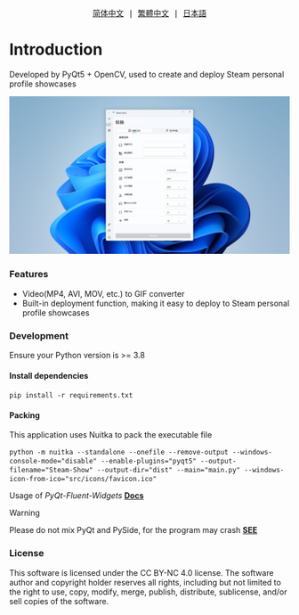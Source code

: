 <pre align="center">
<a href="docs/zh_CN.md">简体中文</a> | <a href="docs/zh_TW.md">繁體中文</a> | <a href="docs/ja_JP.md">日本語</a>
</pre>

# Introduction

Developed by PyQt5 + OpenCV, used to create and deploy Steam personal profile showcases

<img src="docs/screenshot.png" alt="screenshot">

### Features

-   Video(MP4, AVI, MOV, etc.) to GIF converter
-   Built-in deployment function, making it easy to deploy to Steam personal profile showcases

### Development

Ensure your Python version is >= 3.8

#### Install dependencies

```
pip install -r requirements.txt
```

#### Packing

This application uses Nuitka to pack the executable file

```
python -m nuitka --standalone --onefile --remove-output --windows-console-mode="disable" --enable-plugins="pyqt5" --output-filename="Steam-Show" --output-dir="dist" --main="main.py" --windows-icon-from-ico="src/icons/favicon.ico"
```

Usage of _PyQt-Fluent-Widgets_ **[Docs](https://qfluentwidgets.com/pages/about)**

> [!WARNING]
> Please do not mix PyQt and PySide, for the program may crash **[SEE](https://qfluentwidgets.com/pages/install)**

### License

This software is licensed under the CC BY-NC 4.0 license. The software author and copyright holder reserves all rights, including but not limited to the right to use, copy, modify, merge, publish, distribute, sublicense, and/or sell copies of the software.
